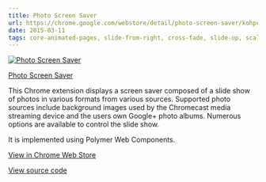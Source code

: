 ```yaml
---
title: Photo Screen Saver
url: https://chrome.google.com/webstore/detail/photo-screen-saver/kohpcmlfdjfdggcjmjhhbcbankgmppgc
date: 2015-03-11
tags: core-animated-pages, slide-from-right, cross-fade, slide-up, scale-up, core-image, core-toolbar, core-scaffold, core-icon-button, core-icon, core-menu , core-a11y-keys, core-header-panel, core-label, core-localstorage, core-ajax, flatiron-director, paper-item, paper-spinner, paper-button, paper-slider, paper-toggle-button, paper-checkbox, paper-dropdown-menu, paper-dropdown, paper-action-dialog  
---
```


[![Photo Screen Saver](/screenshots/photo-screen-saver.png)](https://chrome.google.com/webstore/detail/photo-screen-saver/kohpcmlfdjfdggcjmjhhbcbankgmppgc)

[Photo Screen Saver](https://chrome.google.com/webstore/detail/photo-screen-saver/kohpcmlfdjfdggcjmjhhbcbankgmppgc) <p>
This Chrome extension displays a screen saver composed of a slide show of photos in various formats from various sources. Supported photo sources include background images used by the Chromecast media streaming device and the users own Google+ photo albums. Numerous options are available to control the slide show.
</p>
<p>
It is implemented using Polymer Web Components.
</p>

<P><a href="https://chrome.google.com/webstore/detail/kohpcmlfdjfdggcjmjhhbcbankgmppgc">View in Chrome Web Store</a></P>
<a href="https://github.com/opus1269/photo-screen-saver">View source code</a>

<p>&nbsp;</p>

<p>&nbsp;</p>
